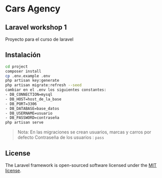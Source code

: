 # Cars Agency
## Laravel workshop 1

Proyecto para el curso de laravel


## Instalación 
```sh
cd project
composer install
cp .env.example .env
php artisan key:generate
php artisan migrate:refresh --seed
cambiar en el .env los siguientes constantes:
- DB_CONNECTION=mysql
- DB_HOST=host_de_la_base
- DB_PORT=3306
- DB_DATABASE=base_datos
- DB_USERNAME=usuario
- DB_PASSWORD=contraseña
php artisan serve
```
> Nota: En las migraciones se crean usuarios, marcas y carros por defecto 
Contraseña de los usuarios : `pass`


## License

The Laravel framework is open-sourced software licensed under the [MIT license](https://opensource.org/licenses/MIT).

